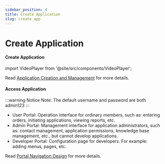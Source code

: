 ```yaml
---
sidebar_position: 4
title: Create Application
slug: create_app
---
```

# Create Application

#### Create Application

import VideoPlayer from '@site/src/components/VideoPlayer';

<VideoPlayer relatePath="/docs/tutorial/create_app.mp4" />

Read [Application Creation and Management](../devguide/application-development-basics/application-creation-and-management) for more details.

#### Access Application

<VideoPlayer relatePath="/docs/tutorial/visit_app.mp4" />

:::warning Notice
Note: The default username and password are both admin123
:::
* User Portal: Operation interface for ordinary members, such as: entering orders, initiating applications, viewing reports, etc.
* Admin Portal: Management interface for application administrators, such as: contact management, application permissions, knowledge base management, etc., but cannot develop applications.
* Developer Portal: Configuration page for developers. For example: adding menus, pages, etc.

Read [Portal Navigation Design](../devguide/shell-and-page/portal-navigation-design) for more details.